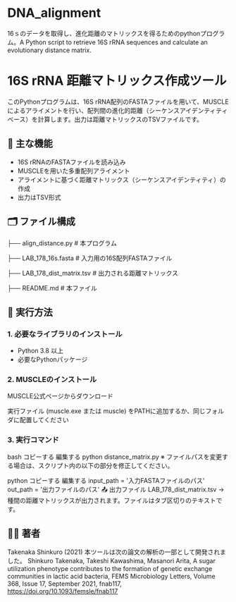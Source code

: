 # DNA_alignment
16ｓのデータを取得し、進化距離のマトリックスを得るためのpythonプログラム。A Python script to retrieve 16S rRNA sequences and calculate an evolutionary distance matrix.

# 16S rRNA 距離マトリックス作成ツール

このPythonプログラムは、16S rRNA配列のFASTAファイルを用いて、MUSCLEによるアライメントを行い、配列間の進化的距離（シーケンスアイデンティティベース）を計算します。出力は距離マトリックスのTSVファイルです。

## 🧠 主な機能

- 16S rRNAのFASTAファイルを読み込み
- MUSCLEを用いた多重配列アライメント
- アライメントに基づく距離マトリックス（シーケンスアイデンティティ）の作成
- 出力はTSV形式

## 🗂️ ファイル構成

├── align_distance.py # 本プログラム

├── LAB_178_16s.fasta # 入力用の16S配列FASTAファイル

├── LAB_178_dist_matrix.tsv # 出力される距離マトリックス

├── README.md # 本ファイル


## 🚀 実行方法

### 1. 必要なライブラリのインストール

- Python 3.8 以上
- 必要なPythonパッケージ

### 2. MUSCLEのインストール
MUSCLE公式ページからダウンロード

実行ファイル (muscle.exe または muscle) をPATHに追加するか、同じフォルダに配置してください

### 3. 実行コマンド
bash
コピーする
編集する
python distance_matrix.py
※ ファイルパスを変更する場合は、スクリプト内の以下の部分を修正してください。

python
コピーする
編集する
input_path = '入力FASTAファイルのパス'
out_path   = '出力ファイルのパス'
📤 出力ファイル
LAB_178_dist_matrix.tsv
→ 種間の距離マトリックスが出力されます。ファイルはタブ区切りのテキストです。


## 🙋‍♂️ 著者
Takenaka Shinkuro (2021)
本ツールは次の論文の解析の一部として開発されました。
Shinkuro Takenaka, Takeshi Kawashima, Masanori Arita, A sugar utilization phenotype contributes to the formation of genetic exchange communities in lactic acid bacteria, FEMS Microbiology Letters, Volume 368, Issue 17, September 2021, fnab117, https://doi.org/10.1093/femsle/fnab117
